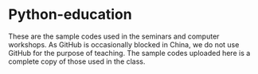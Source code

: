# Python-education

These are the sample codes used in the seminars and computer workshops. As GitHub is occasionally blocked in China, we do not use GitHub for the purpose of teaching. The sample codes uploaded here is a complete copy of those used in the class.
